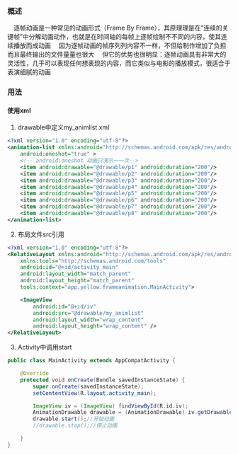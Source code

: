### 概述
　逐帧动画是一种常见的动画形式（Frame By Frame），其原理理是在“连续的关键帧”中分解动画动作，也就是在时间轴的每帧上逐帧绘制不不同的内容，使其连续播放而成动画
　因为逐帧动画的帧序列列内容不一样，不但给制作增加了负担而且最终输出的文件量量也很大
　但它的优势也很明显：逐帧动画具有非常大的灵活性，几乎可以表现任何想表现的内容，而它类似与电影的播放模式，很适合于表演细腻的动画
 
### 用法
#### 使用xml

 1. drawable中定义my_animlist.xml

``` xml
<?xml version="1.0" encoding="utf-8"?>
<animation-list xmlns:android="http://schemas.android.com/apk/res/android"
    android:oneshot="true" >
    <!-- android:oneshot 动画只演示⼀一次-->
    <item android:drawable="@drawable/p1" android:duration="200"/>
    <item android:drawable="@drawable/p2" android:duration="200"/>
    <item android:drawable="@drawable/p3" android:duration="200"/>
    <item android:drawable="@drawable/p4" android:duration="200"/>
    <item android:drawable="@drawable/p5" android:duration="200"/>
    <item android:drawable="@drawable/p6" android:duration="200"/>
    <item android:drawable="@drawable/p7" android:duration="200"/>
    <item android:drawable="@drawable/p8" android:duration="200"/>
</animation-list>
```

 2. 布局文件src引用

``` xml
<?xml version="1.0" encoding="utf-8"?>
<RelativeLayout xmlns:android="http://schemas.android.com/apk/res/android"
    xmlns:tools="http://schemas.android.com/tools"
    android:id="@+id/activity_main"
    android:layout_width="match_parent"
    android:layout_height="match_parent"
    tools:context="app.yellow.frameanimation.MainActivity">

    <ImageView
        android:id="@+id/iv"
        android:src="@drawable/my_animlist"
        android:layout_width="wrap_content"
        android:layout_height="wrap_content" />
</RelativeLayout>

```

 3. Activity中调用start

``` java
public class MainActivity extends AppCompatActivity {

    @Override
    protected void onCreate(Bundle savedInstanceState) {
        super.onCreate(savedInstanceState);
        setContentView(R.layout.activity_main);

        ImageView iv = (ImageView) findViewById(R.id.iv);
        AnimationDrawable drawable = (AnimationDrawable) iv.getDrawable();
        drawable.start();//开始动画
        //drawable.stop();//停止动画

    }
}
```

